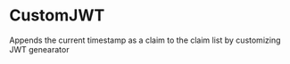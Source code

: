 # CustomJWT

Appends the current timestamp as a claim to the claim list by customizing JWT genearator
